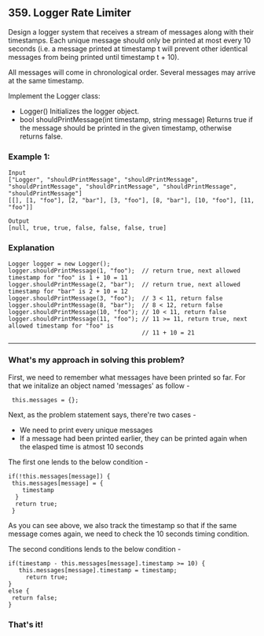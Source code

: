 ## 359. Logger Rate Limiter

Design a logger system that receives a stream of messages along with their timestamps. Each unique message should only be printed at most every 10 seconds (i.e. a message printed at timestamp t will prevent other identical messages from being printed until timestamp t + 10).

All messages will come in chronological order. Several messages may arrive at the same timestamp.

Implement the Logger class:

- Logger() Initializes the logger object.
- bool shouldPrintMessage(int timestamp, string message) Returns true if the message should be printed in the given timestamp, otherwise returns false.

### Example 1:

```
Input
["Logger", "shouldPrintMessage", "shouldPrintMessage", "shouldPrintMessage", "shouldPrintMessage", "shouldPrintMessage", "shouldPrintMessage"]
[[], [1, "foo"], [2, "bar"], [3, "foo"], [8, "bar"], [10, "foo"], [11, "foo"]]
```


```
Output
[null, true, true, false, false, false, true]
```

### Explanation
```
Logger logger = new Logger();
logger.shouldPrintMessage(1, "foo");  // return true, next allowed timestamp for "foo" is 1 + 10 = 11
logger.shouldPrintMessage(2, "bar");  // return true, next allowed timestamp for "bar" is 2 + 10 = 12
logger.shouldPrintMessage(3, "foo");  // 3 < 11, return false
logger.shouldPrintMessage(8, "bar");  // 8 < 12, return false
logger.shouldPrintMessage(10, "foo"); // 10 < 11, return false
logger.shouldPrintMessage(11, "foo"); // 11 >= 11, return true, next allowed timestamp for "foo" is
                                      // 11 + 10 = 21
 ```       
 
<hr/> 
 
 ### What's my approach in solving this problem?
 
 First, we need to remember what messages have been printed so far. For that we initalize an object named 'messages' as follow -
 ```
  this.messages = {};
 ```
 
 Next, as the problem statement says, there're two cases -
 - We need to print every unique messages
 - If a message had been printed earlier, they can be printed again when the elasped time is atmost 10 seconds
 
 The first one lends to the below condition -
 ```
 if(!this.messages[message]) {
  this.messages[message] = {
     timestamp
   }
   return true;
  }
 ```
 As you can see above, we also track the timestamp so that if the same message comes again, we need to check the 10 seconds timing condition.
 
 The second conditions lends to the below condition -
 ```
 if(timestamp - this.messages[message].timestamp >= 10) {
    this.messages[message].timestamp = timestamp;
      return true;
 }
 else {
  return false;
 }
 ```       
 
 ### That's it!
        
 
